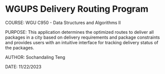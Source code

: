 # WGUPS Delivery Routing Program 

COURSE: WGU C950 - Data Structures and Algorithms II

PURPOSE: This application determines the optimized routes to deliver all packages in a city based on delivery requirements and package constraints and provides users with an intuitive interface for tracking delivery status of the packages.

AUTHOR: Sochandaling Teng

DATE: 11/22/2023

